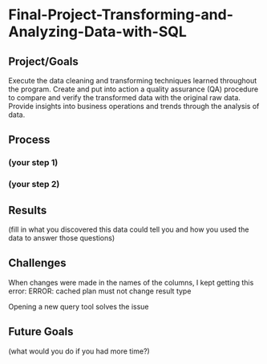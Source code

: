 # Final-Project-Transforming-and-Analyzing-Data-with-SQL

## Project/Goals
Execute the data cleaning and transforming techniques learned throughout the program.
Create and put into action a quality assurance (QA) procedure to compare and verify the transformed data with the original raw data.
Provide insights into business operations and trends through the analysis of data.

## Process
### (your step 1)
### (your step 2)

## Results
(fill in what you discovered this data could tell you and how you used the data to answer those questions)

## Challenges 

When changes were made in the names of the columns, I kept getting this error:
ERROR:  cached plan must not change result type 

Opening a new query tool solves the issue

## Future Goals
(what would you do if you had more time?)
